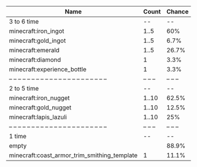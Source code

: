 | Name                                         | Count | Chance | Weight | Comment |
| -------------------------------------------- | ----- | ------ | ------ | ------- |
| 3 to 6 time                                  |    -- |     -- |     -- |         |
| minecraft:iron_ingot                         |  1..5 |    60% | 90/150 |         |
| minecraft:gold_ingot                         |  1..5 |   6.7% | 10/150 |         |
| minecraft:emerald                            |  1..5 |  26.7% | 40/150 |         |
| minecraft:diamond                            |     1 |   3.3% |  5/150 |         |
| minecraft:experience_bottle                  |     1 |   3.3% |  5/150 |         |
| – – – – – – – – – – – – – – – – – – – – – –  | – – – | – – –  | – – –  | – – – – |
| 2 to 5 time                                  |    -- |     -- |     -- |         |
| minecraft:iron_nugget                        | 1..10 |  62.5% |  50/80 |         |
| minecraft:gold_nugget                        | 1..10 |  12.5% |  10/80 |         |
| minecraft:lapis_lazuli                       | 1..10 |    25% |  20/80 |         |
| – – – – – – – – – – – – – – – – – – – – – –  | – – – | – – –  | – – –  | – – – – |
| 1 time                                       |    -- |     -- |     -- |         |
| empty                                        |       |  88.9% |    8/9 |         |
| minecraft:coast_armor_trim_smithing_template |     1 |  11.1% |    1/9 |         |